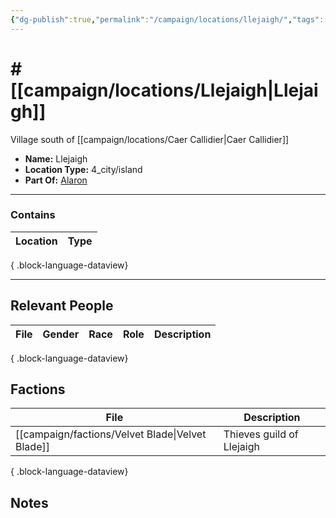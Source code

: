 ```yaml
---
{"dg-publish":true,"permalink":"/campaign/locations/llejaigh/","tags":["location"],"noteIcon":"","created":"2025-10-26T20:20:16.820-07:00","updated":"2025-10-28T07:53:34.073-07:00"}
---
```


# # [[campaign/locations/Llejaigh\|Llejaigh]]
Village south of [[campaign/locations/Caer Callidier\|Caer Callidier]]
<p><span><ul>
<li dir="auto"><strong>Name:</strong> Llejaigh</li>
<li dir="auto"><strong>Location Type:</strong> 4_city/island</li>
<li dir="auto"><strong>Part Of:</strong> <a data-tooltip-position="top" aria-label="campaign/locations/Alaron.md" data-href="campaign/locations/Alaron.md" href="campaign/locations/Alaron.md" class="internal-link" target="_blank" rel="noopener nofollow">Alaron</a></li>
</ul></span></p>

---

### Contains
| Location | Type |
| -------- | ---- |

{ .block-language-dataview}

---

## Relevant People
| File | Gender | Race | Role | Description |
| ---- | ------ | ---- | ---- | ----------- |

{ .block-language-dataview}

## Factions
| File                                                | Description               |
| --------------------------------------------------- | ------------------------- |
| [[campaign/factions/Velvet Blade\|Velvet Blade]] | Thieves guild of Llejaigh |

{ .block-language-dataview}

## Notes
